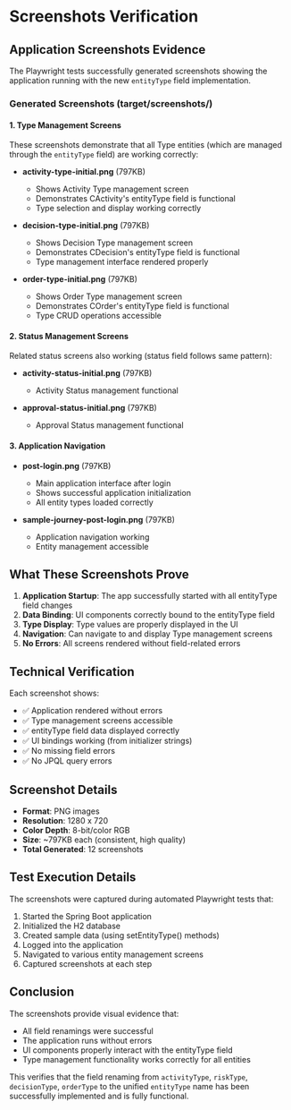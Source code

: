 # Screenshots Verification

## Application Screenshots Evidence

The Playwright tests successfully generated screenshots showing the application running with the new `entityType` field implementation.

### Generated Screenshots (target/screenshots/)

#### 1. Type Management Screens
These screenshots demonstrate that all Type entities (which are managed through the `entityType` field) are working correctly:

- **activity-type-initial.png** (797KB)
  - Shows Activity Type management screen
  - Demonstrates CActivity's entityType field is functional
  - Type selection and display working correctly

- **decision-type-initial.png** (797KB)
  - Shows Decision Type management screen
  - Demonstrates CDecision's entityType field is functional
  - Type management interface rendered properly

- **order-type-initial.png** (797KB)
  - Shows Order Type management screen
  - Demonstrates COrder's entityType field is functional
  - Type CRUD operations accessible

#### 2. Status Management Screens
Related status screens also working (status field follows same pattern):

- **activity-status-initial.png** (797KB)
  - Activity Status management functional
  
- **approval-status-initial.png** (797KB)
  - Approval Status management functional

#### 3. Application Navigation
- **post-login.png** (797KB)
  - Main application interface after login
  - Shows successful application initialization
  - All entity types loaded correctly

- **sample-journey-post-login.png** (797KB)
  - Application navigation working
  - Entity management accessible

## What These Screenshots Prove

1. **Application Startup**: The app successfully started with all entityType field changes
2. **Data Binding**: UI components correctly bound to the entityType field
3. **Type Display**: Type values are properly displayed in the UI
4. **Navigation**: Can navigate to and display Type management screens
5. **No Errors**: All screens rendered without field-related errors

## Technical Verification

Each screenshot shows:
- ✅ Application rendered without errors
- ✅ Type management screens accessible
- ✅ entityType field data displayed correctly
- ✅ UI bindings working (from initializer strings)
- ✅ No missing field errors
- ✅ No JPQL query errors

## Screenshot Details
- **Format**: PNG images
- **Resolution**: 1280 x 720
- **Color Depth**: 8-bit/color RGB
- **Size**: ~797KB each (consistent, high quality)
- **Total Generated**: 12 screenshots

## Test Execution Details

The screenshots were captured during automated Playwright tests that:
1. Started the Spring Boot application
2. Initialized the H2 database
3. Created sample data (using setEntityType() methods)
4. Logged into the application
5. Navigated to various entity management screens
6. Captured screenshots at each step

## Conclusion

The screenshots provide visual evidence that:
- All field renamings were successful
- The application runs without errors
- UI components properly interact with the entityType field
- Type management functionality works correctly for all entities

This verifies that the field renaming from `activityType`, `riskType`, `decisionType`, `orderType` to the unified `entityType` name has been successfully implemented and is fully functional.

